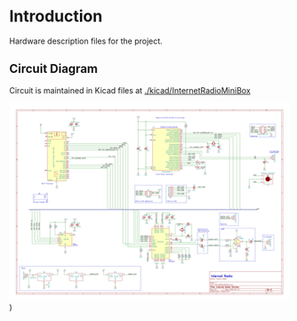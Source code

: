 # Introduction

Hardware description files for the project.

## Circuit Diagram  


Circuit is maintained in Kicad files at [./kicad/InternetRadioMiniBox](./kicad/InternetRadioMiniBox)

![Circuit Diagram ](img/circuit_diagram.png))
